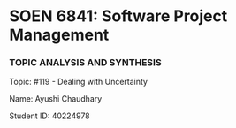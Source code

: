 
# SOEN 6841: Software Project Management

### TOPIC ANALYSIS AND SYNTHESIS

Topic: #119 - Dealing with Uncertainty

Name: Ayushi Chaudhary

Student ID: 40224978
